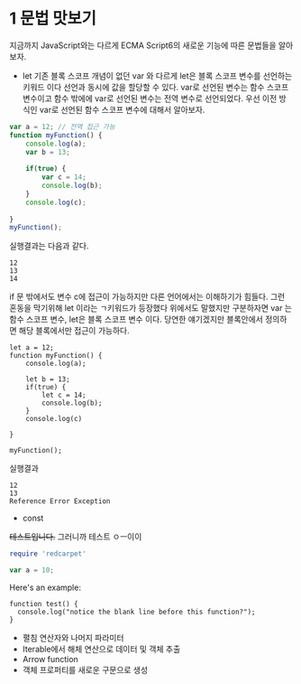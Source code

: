 # 1 문법 맛보기

지금까지 JavaScript와는 다르게 ECMA Script6의 새로운 기능에 따른 문법들을 알아보자.

* let
기존 블록 스코프 개념이 없던 var 와 다르게 let은 블록 스코프 변수를 선언하는 키워드 이다 선언과 동시에 값을 할당할 수 있다. 
var로 선언된 변수는 함수 스코프 변수이고 함수 밖에에 var로 선언된 변수는 전역 변수로 선언되었다.
우선 이전 방식인 var로 선언된 함수 스코프 변수에 대해서 알아보자.
```javascript
var a = 12; // 전역 접근 가능
function myFunction() {
    console.log(a);
    var b = 13;
    
    if(true) {
        var c = 14;
        console.log(b);
    }
    console.log(c);
    
}
myFunction();
```

실행결과는 다음과 같다.
```
12
13
14
```

if 문 밖에서도 변수 c에 접근이 가능하지만 다른 언어에서는 이해하기가 힘들다. 그런 혼동을 막기위해 let 이라는 ㄱ키워드가 등장했다
위에서도 말했지만 구분하자면 var 는 함수 스코프 변수, let은 블록 스코프 변수 이다. 당연한 얘기겠지만 블록안에서 정의하면 해당 블록에서만 접근이 가능하다.

```
let a = 12;
function myFunction() {
    console.log(a);
    
    let b = 13;
    if(true) {
        let c = 14; 
        console.log(b);
    }
    console.log(c)
    
}

myFunction();
```

실행결과
```
12
13
Reference Error Exception
```
* const

~~테스트입니다.~~
그러니까 테스트
ㅇㅡ이이

```ruby
require 'redcarpet'
```
```javascript
var a = 10;
```

Here's an example:
```
function test() {
  console.log("notice the blank line before this function?");
}
```

* 펼침 연산자와 나머지 파라미터
* Iterable에서 해체 연산으로 데이터 및 객체 추출
* Arrow function
* 객체 프로퍼티를 새로운 구문으로 생성


